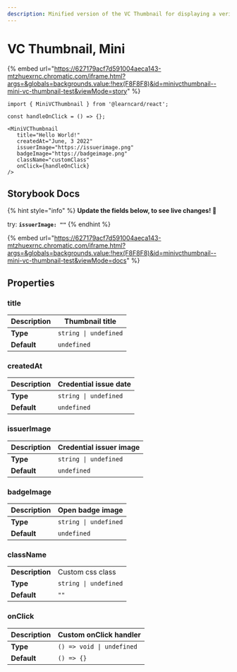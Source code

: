 ```yaml
---
description: Minified version of the VC Thumbnail for displaying a verifiable credential
---
```


# VC Thumbnail, Mini

{% embed url="https://627179acf7d591004aeca143-mtzhuexrnc.chromatic.com/iframe.html?args=&globals=backgrounds.value:!hex(F8F8F8)&id=minivcthumbnail--mini-vc-thumbnail-test&viewMode=story" %}

```tsx
import { MiniVCThumbnail } from '@learncard/react';

const handleOnClick = () => {};

<MiniVCThumbnail
   title="Hello World!"
   createdAt="June, 3 2022"
   issuerImage="https://issuerimage.png"
   badgeImage="https://badgeimage.png"
   className="customClass"
   onClick={handleOnClick}
/>
```

## Storybook Docs

{% hint style="info" %}
**Update the fields below, to see live changes! 🚀**

try: **`issuerImage: ""`**
{% endhint %}

{% embed url="https://627179acf7d591004aeca143-mtzhuexrnc.chromatic.com/iframe.html?args=&globals=backgrounds.value:!hex(F8F8F8)&id=minivcthumbnail--mini-vc-thumbnail-test&viewMode=docs" %}

## Properties

### title

| **Description** | Thumbnail title       |
| --------------- | --------------------- |
| **Type**        | `string \| undefined` |
| **Default**     | `undefined`           |

### createdAt

| **Description** | Credential issue date |
| --------------- | --------------------- |
| **Type**        | `string \| undefined` |
| **Default**     | `undefined`           |

### issuerImage

| **Description** | Credential issuer image |
| --------------- | ----------------------- |
| **Type**        | `string \| undefined`   |
| **Default**     | `undefined`             |

### badgeImage

| **Description** | Open badge image      |
| --------------- | --------------------- |
| **Type**        | `string \| undefined` |
| **Default**     | `undefined`           |

### className

|                 |                       |
| --------------- | --------------------- |
| **Description** | Custom css class      |
| **Type**        | `string \| undefined` |
| **Default**     | `""`                  |

### onClick

| **Description** | Custom onClick handler    |
| --------------- | ------------------------- |
| **Type**        | `() => void \| undefined` |
| **Default**     | `() => {}`                |
